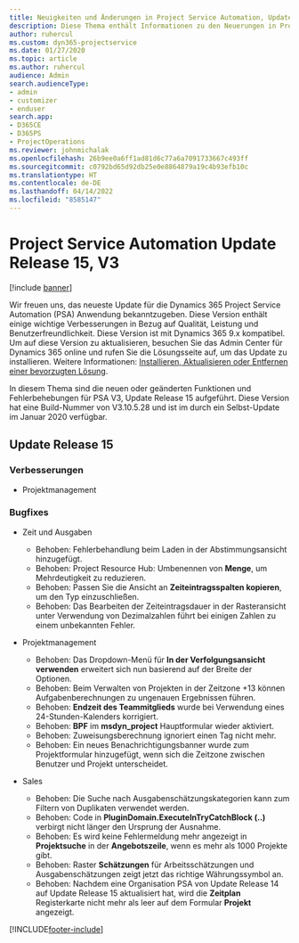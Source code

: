 ```yaml
---
title: Neuigkeiten und Änderungen in Project Service Automation, Update Release 15, V3
description: Diese Thema enthält Informationen zu den Neuerungen in Project Service Automation Release 15, V3.
author: ruhercul
ms.custom: dyn365-projectservice
ms.date: 01/27/2020
ms.topic: article
ms.author: ruhercul
audience: Admin
search.audienceType:
- admin
- customizer
- enduser
search.app:
- D365CE
- D365PS
- ProjectOperations
ms.reviewer: johnmichalak
ms.openlocfilehash: 26b9ee0a6ff1ad81d6c77a6a7091733667c493ff
ms.sourcegitcommit: c0792bd65d92db25e0e8864879a19c4b93efb10c
ms.translationtype: HT
ms.contentlocale: de-DE
ms.lasthandoff: 04/14/2022
ms.locfileid: "8585147"
---
```

# <a name="project-service-automation-update-release-15-v3"></a>Project Service Automation Update Release 15, V3

[!include [banner](../includes/psa-now-project-operations.md)]

Wir freuen uns, das neueste Update für die Dynamics 365 Project Service Automation (PSA) Anwendung bekanntzugeben. Diese Version enthält einige wichtige Verbesserungen in Bezug auf Qualität, Leistung und Benutzerfreundlichkeit. Diese Version ist mit Dynamics 365 9.x kompatibel. Um auf diese Version zu aktualisieren, besuchen Sie das Admin Center für Dynamics 365 online und rufen Sie die Lösungsseite auf, um das Update zu installieren. Weitere Informationen: [Installieren, Aktualisieren oder Entfernen einer bevorzugten Lösung](/power-platform/admin/install-remove-preferred-solution).

In diesem Thema sind die neuen oder geänderten Funktionen und Fehlerbehebungen für PSA V3, Update Release 15 aufgeführt. Diese Version hat eine Build-Nummer von V3.10.5.28 und ist im durch ein Selbst-Update im Januar 2020 verfügbar.

## <a name="update-release-15"></a>Update Release 15 

### <a name="enhancements"></a>Verbesserungen

- Projektmanagement

### <a name="bug-fixes"></a>Bugfixes

- Zeit und Ausgaben

  - Behoben: Fehlerbehandlung beim Laden in der Abstimmungsansicht hinzugefügt.
  - Behoben: Project Resource Hub: Umbenennen von **Menge**, um Mehrdeutigkeit zu reduzieren.
  - Behoben: Passen Sie die Ansicht an **Zeiteintragsspalten kopieren**, um den Typ einzuschließen.
  - Behoben: Das Bearbeiten der Zeiteintragsdauer in der Rasteransicht unter Verwendung von Dezimalzahlen führt bei einigen Zahlen zu einem unbekannten Fehler.

- Projektmanagement

  - Behoben: Das Dropdown-Menü für **In der Verfolgungsansicht verwenden** erweitert sich nun basierend auf der Breite der Optionen.
  - Behoben: Beim Verwalten von Projekten in der Zeitzone +13 können Aufgabenberechnungen zu ungenauen Ergebnissen führen.
  - Behoben: **Endzeit des Teammitglieds** wurde bei Verwendung eines 24-Stunden-Kalenders korrigiert.
  - Behoben: **BPF** im **msdyn_project** Hauptformular wieder aktiviert.
  - Behoben: Zuweisungsberechnung ignoriert einen Tag nicht mehr.
  - Behoben: Ein neues Benachrichtigungsbanner wurde zum Projektformular hinzugefügt, wenn sich die Zeitzone zwischen Benutzer und Projekt unterscheidet.

- Sales

  - Behoben: Die Suche nach Ausgabenschätzungskategorien kann zum Filtern von Duplikaten verwendet werden.
  - Behoben: Code in **PluginDomain.ExecuteInTryCatchBlock (..)** verbirgt nicht länger den Ursprung der Ausnahme.
  - Behoben: Es wird keine Fehlermeldung mehr angezeigt in **Projektsuche** in der **Angebotszeile**, wenn es mehr als 1000 Projekte gibt.
  - Behoben: Raster **Schätzungen** für Arbeitsschätzungen und Ausgabenschätzungen zeigt jetzt das richtige Währungssymbol an.
  - Behoben: Nachdem eine Organisation PSA von Update Release 14 auf Update Release 15 aktualisiert hat, wird die **Zeitplan** Registerkarte nicht mehr als leer auf dem Formular **Projekt** angezeigt.


[!INCLUDE[footer-include](../includes/footer-banner.md)]
